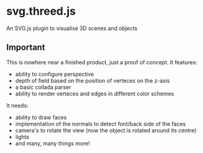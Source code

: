 # svg.threed.js
An SVG.js plugin to visualise 3D scenes and objects

## Important
This is nowhere near a finished product, just a proof of concept. It features:
- ability to configure perspective
- depth of field based on the position of verteces on the z-axis
- a basic collada parser
- ability to render verteces and edges in different color schemes

It needs:
- ability to draw faces
- implementation of the normals to detect font/back side of the faces
- camera's to rotate the view (now the object is rotated around its centre)
- lights
- and many, many things more!